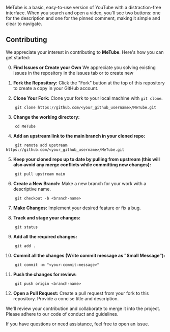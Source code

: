 MeTube is a basic, easy-to-use version of YouTube with a distraction-free interface. When you search and open a video, you'll see two buttons: one for the description and one for the pinned comment, making it simple and clear to navigate.

## Contributing

We appreciate your interest in contributing to **MeTube**. Here's how you can get started:


0. **Find Issues or Create your Own** We appreciate you solving existing issues in the repository in the issues tab or to create new

1. **Fork the Repository:** Click the "Fork" button at the top of this repository to create a copy in your GitHub account.


2. **Clone Your Fork:** Clone your fork to your local machine with `git clone`.
```
    git clone https://github.com/<your_github_username>/MeTube.git
```
3. **Change the working directory:**  
```
    cd MeTube
```

4. **Add an upstream link to the main branch in your cloned repo:**
```
    git remote add upstream https://github.com/<your_github_username>/MeTube.git
```
5. **Keep your cloned repo up to date by pulling from upstream (this will also avoid any merge conflicts while committing new changes):**
```
    git pull upstream main
```
6. **Create a New Branch:** Make a new branch for your work with a descriptive name.
```
    git checkout -b <branch-name>
```
7. **Make Changes:** Implement your desired feature or fix a bug.

8. **Track and stage your changes:**
```
    git status
```
9. **Add all the required changes:**
```
    git add .
```
10. **Commit all the changes (Write commit message as "Small Message"):**
```
    git commit -m "<your-commit-message>"
```
11. **Push the changes for review:**
```
    git push origin <branch-name>
```
12. **Open a Pull Request:** Create a pull request from your fork to this repository. Provide a concise title and description.

We'll review your contribution and collaborate to merge it into the project. Please adhere to our code of conduct and guidelines.

If you have questions or need assistance, feel free to open an issue.
